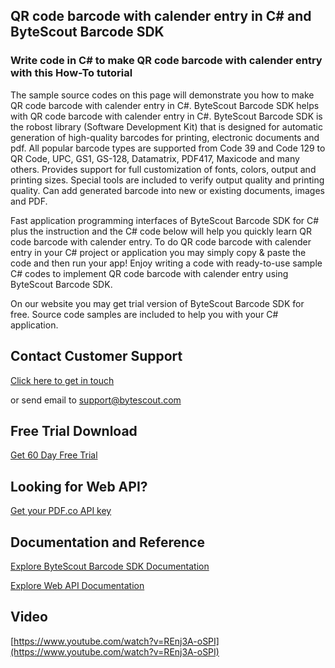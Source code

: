 ## QR code barcode with calender entry in C# and ByteScout Barcode SDK

### Write code in C# to make QR code barcode with calender entry with this How-To tutorial

The sample source codes on this page will demonstrate you how to make QR code barcode with calender entry in C#. ByteScout Barcode SDK helps with QR code barcode with calender entry in C#. ByteScout Barcode SDK is the robost library (Software Development Kit) that is designed for automatic generation of high-quality barcodes for printing, electronic documents and pdf. All popular barcode types are supported from Code 39 and Code 129 to QR Code, UPC, GS1, GS-128, Datamatrix, PDF417, Maxicode and many others. Provides support for full customization of fonts, colors, output and printing sizes. Special tools are included to verify output quality and printing quality. Can add generated barcode into new or existing documents, images and PDF.

Fast application programming interfaces of ByteScout Barcode SDK for C# plus the instruction and the C# code below will help you quickly learn QR code barcode with calender entry. To do QR code barcode with calender entry in your C# project or application you may simply copy & paste the code and then run your app! Enjoy writing a code with ready-to-use sample C# codes to implement QR code barcode with calender entry using ByteScout Barcode SDK.

On our website you may get trial version of ByteScout Barcode SDK for free. Source code samples are included to help you with your C# application.

## Contact Customer Support

[Click here to get in touch](https://bytescout.zendesk.com/hc/en-us/requests/new?subject=ByteScout%20Barcode%20SDK%20Question)

or send email to [support@bytescout.com](mailto:support@bytescout.com?subject=ByteScout%20Barcode%20SDK%20Question) 

## Free Trial Download

[Get 60 Day Free Trial](https://bytescout.com/download/web-installer?utm_source=github-readme)

## Looking for Web API? 

[Get your PDF.co API key](https://pdf.co/documentation/api?utm_source=github-readme)

## Documentation and Reference

[Explore ByteScout Barcode SDK Documentation](https://bytescout.com/documentation/index.html?utm_source=github-readme)

[Explore Web API Documentation](https://pdf.co/documentation/api?utm_source=github-readme)

## Video

[https://www.youtube.com/watch?v=REnj3A-oSPI](https://www.youtube.com/watch?v=REnj3A-oSPI)